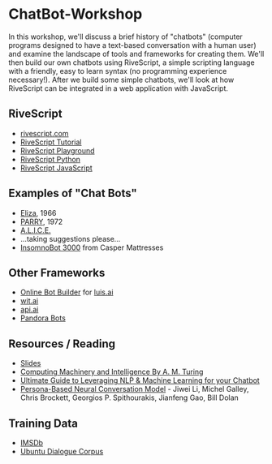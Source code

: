 # ChatBot-Workshop

In this workshop, we'll discuss a brief history of "chatbots" (computer programs designed to have a text-based conversation with a human user) and examine the landscape of tools and frameworks for creating them. We'll then build our own chatbots using RiveScript, a simple scripting language with a friendly, easy to learn syntax (no programming experience necessary!). After we build some simple chatbots, we'll look at how RiveScript can be integrated in a web application with JavaScript.

## RiveScript
* [rivescript.com](https://www.rivescript.com/)
* [RiveScript Tutorial](https://www.rivescript.com/docs/tutorial)
* [RiveScript Playground](https://play.rivescript.com/)
* [RiveScript Python](https://github.com/aichaos/rivescript-python)
* [RiveScript JavaScript](https://github.com/aichaos/rivescript-js)

## Examples of "Chat Bots"
* [Eliza](https://en.wikipedia.org/wiki/ELIZA), 1966
* [PARRY](https://en.wikipedia.org/wiki/PARRY), 1972
* [A.L.I.C.E.](http://www.alicebot.org/about.html)
* ...taking suggestions please...
* [InsomnoBot 3000](http://insomnobot3000.com/) from Casper Mattresses

## Other Frameworks
* [Online Bot Builder](http://onlinebotbuilder.com/) for [luis.ai](https://www.luis.ai/)
* [wit.ai](https://wit.ai/)
* [api.ai](https://api.ai/)
* [Pandora Bots](https://www.pandorabots.com/)

## Resources / Reading
* [Slides](https://docs.google.com/presentation/d/1NCeg8WJnH2RFU-VTMpYCffPGHkFRDAoED4LwK6affvI/edit?usp=sharing)
* [Computing Machinery and Intelligence By A. M. Turing](http://www.loebner.net/Prizef/TuringArticle.html)
* [Ultimate Guide to Leveraging NLP & Machine Learning for your Chatbot](https://chatbotslife.com/ultimate-guide-to-leveraging-nlp-machine-learning-for-you-chatbot-531ff2dd870c)
* [Persona-Based Neural Conversation Model](https://arxiv.org/pdf/1603.06155.pdf) - Jiwei Li, Michel Galley, Chris Brockett, Georgios P. Spithourakis, Jianfeng Gao, Bill Dolan

## Training Data
* [IMSDb](http://www.imsdb.com/)
* [Ubuntu Dialogue Corpus](https://arxiv.org/abs/1506.08909)
